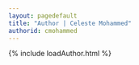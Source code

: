 ```yaml
---
layout: pagedefault
title: "Author | Celeste Mohammed"
authorid: cmohammed
---
```

{% include loadAuthor.html %}
